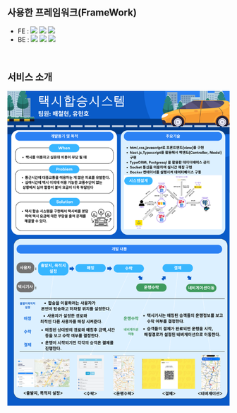 ## 사용한 프레임워크(FrameWork)

- FE : <img src="https://img.shields.io/badge/React-61DAFB?style=flat-square&logo=React&logoColor=white"/> <img src="https://img.shields.io/badge/TypeScript-3178C6?style=flat-square&logo=TypeScript&logoColor=white"/> <img src="https://img.shields.io/badge/NEXT.JS-000000?style=flat-square&logo=NEXT.JS&logoColor=white"/>
- BE : <img src="https://img.shields.io/badge/NEST.JS-000000?style=flat-square&logo=NESTJS&logoColor=red"/>  <img src="https://img.shields.io/badge/TypeScript-3178C6?style=flat-square&logo=TypeScript&logoColor=white"/> <img src="https://img.shields.io/badge/mongodb-000000?style=flat-square&logo=MONGODB&logoColor=green"/>

<br />

## 서비스 소개
![Image Description](./public/images/KakaoTalk_Photo_2024-06-28-22-28-53.png)


